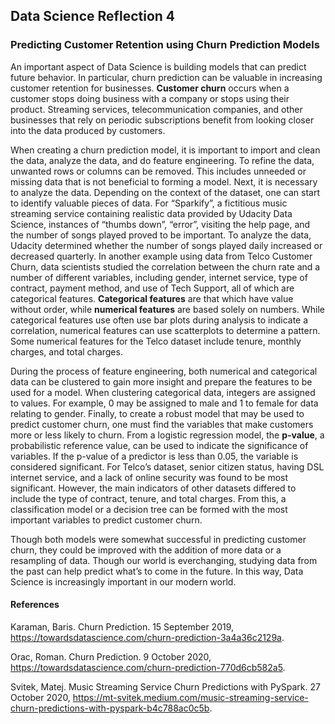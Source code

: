 ## Data Science Reflection 4

### Predicting Customer Retention using Churn Prediction Models

An important aspect of Data Science is building models that can predict future behavior. In particular, churn prediction can be valuable in increasing customer retention for 
businesses. **Customer churn** occurs when a customer stops doing business with a company or stops using their product. Streaming services, telecommunication companies, and 
other businesses that rely on periodic subscriptions benefit from looking closer into the data produced by customers. 

When creating a churn prediction model, it is important to import and clean the data, analyze the data, and do feature engineering. To refine the data, unwanted rows or columns
can be removed. This includes unneeded or missing data that is not beneficial to forming a model. Next, it is necessary to analyze the data. Depending on the context of the 
dataset, one can start to identify valuable pieces of data. For “Sparkify”, a fictitious music streaming service containing realistic data provided by Udacity Data Science,
instances of “thumbs down”, “error”, visiting the help page, and the number of songs played proved to be important. To analyze the data, Udacity determined whether the number 
of songs played daily increased or decreased quarterly. In another example using data from Telco Customer Churn, data scientists studied the correlation between the churn rate 
and a number of different variables, including gender, internet service, type of contract, payment method, and use of Tech Support, all of which are categorical features. 
**Categorical features** are that which have value without order, while **numerical features** are based solely on numbers. While categorical features use often use bar plots 
during analysis to indicate a correlation, numerical features can use scatterplots to determine a pattern. Some numerical features for the Telco dataset include tenure, monthly
charges, and total charges. 

During the process of feature engineering, both numerical and categorical data can be clustered to gain more insight and prepare the features to be used for a model. When
clustering categorical data, integers are assigned to values. For example, 0 may be assigned to male and 1 to female for data relating to gender. Finally, to create a robust
model that may be used to predict customer churn, one must find the variables that make customers more or less likely to churn. From a logistic regression model, the 
**p-value**, a probabilistic reference value, can be used to indicate the significance of variables. If the p-value of a predictor is less than 0.05, the variable is considered significant. For Telco’s dataset, senior 
citizen status, having DSL internet service, and a lack of online security was found to be most significant. However, the main indicators of other datasets differed to include
the type of contract, tenure, and total charges. From this, a classification model or a decision tree can be formed with the most important variables to predict customer
churn. 

Though both models were somewhat successful in predicting customer churn, they could be improved with the addition of more data or a resampling of data. Though our world is
everchanging, studying data from the past can help predict what’s to come in the future. In this way, Data Science is increasingly important in our modern world.


#### References

Karaman, Baris. Churn Prediction. 15 September 2019, https://towardsdatascience.com/churn-prediction-3a4a36c2129a.

Orac, Roman. Churn Prediction. 9 October 2020, https://towardsdatascience.com/churn-prediction-770d6cb582a5.

Svitek, Matej. Music Streaming Service Churn Predictions with PySpark. 27 October 2020, https://mt-svitek.medium.com/music-streaming-service-churn-predictions-with-pyspark-b4c788ac0c5b.


